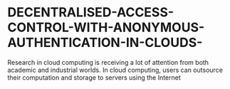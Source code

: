 # DECENTRALISED-ACCESS-CONTROL-WITH-ANONYMOUS-AUTHENTICATION-IN-CLOUDS-
Research in cloud computing is receiving a lot of attention from both academic and industrial worlds. In cloud computing, users can outsource their computation and storage to servers using the Internet
